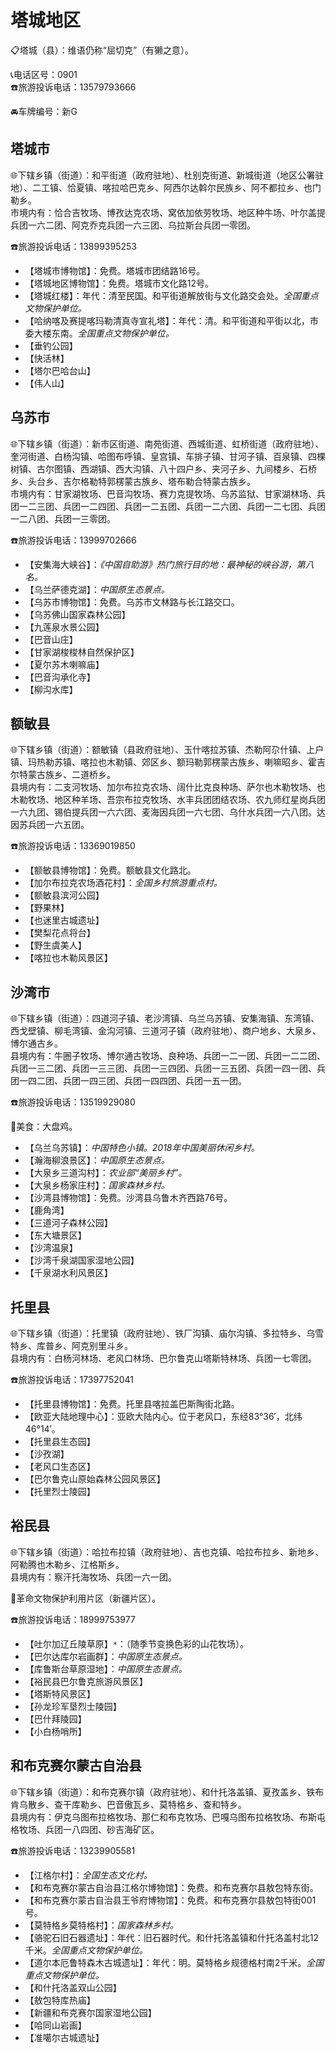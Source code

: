 # 塔城地区  
📋塔城（县）：维语仍称“屈切克”（有獭之意）。   

📞电话区号：0901   
☎️旅游投诉电话：13579793666  
  
🚘车牌编号：新G  
  
## 塔城市  
🌐下辖乡镇（街道）：和平街道（政府驻地）、杜别克街道、新城街道（地区公署驻地）、二工镇、恰夏镇、喀拉哈巴克乡、阿西尔达斡尔民族乡、阿不都拉乡、也门勒乡。  
市境内有：恰合吉牧场、博孜达克农场、窝依加依劳牧场、地区种牛场、叶尔盖提兵团一六二团、阿克乔克兵团一六三团、乌拉斯台兵团一零团。   
  
☎️旅游投诉电话：13899395253  
  
* 【塔城市博物馆】：免费。塔城市团结路16号。   
* 【塔城地区博物馆】：免费。塔城市文化路12号。   
* 【塔城红楼】：年代：清至民国。和平街道解放街与文化路交会处。*全国重点文物保护单位。*   
* 【哈纳喀及赛提喀玛勒清真寺宣礼塔】：年代：清。和平街道和平街以北，市委大楼东南。*全国重点文物保护单位。*     
* 【垂钓公园】
* 【快活林】
* 【塔尔巴哈台山】
* 【伟人山】

## 乌苏市  
🌐下辖乡镇（街道）：新市区街道、南苑街道、西城街道、虹桥街道（政府驻地）、奎河街道、白杨沟镇、哈图布呼镇、皇宫镇、车排子镇、甘河子镇、百泉镇、四棵树镇、古尔图镇、西湖镇、西大沟镇、八十四户乡、夹河子乡、九间楼乡、石桥乡、头台乡、吉尔格勒特郭楞蒙古族乡、塔布勒合特蒙古族乡。  
市境内有：甘家湖牧场、巴音沟牧场、赛力克提牧场、乌苏监狱、甘家湖林场、兵团一二三团、兵团一二四团、兵团一二五团、兵团一二六团、兵团一二七团、兵团一二八团、兵团一三零团。
  
☎️旅游投诉电话：13999702666  
  
* 【安集海大峡谷】：*《中国自助游》热门旅行目的地：最神秘的峡谷游，第八名。*  
* 【乌兰萨德克湖】：*中国原生态景点。*  
* 【乌苏市博物馆】：免费。乌苏市文林路与长江路交口。  
* 【乌苏佛山国家森林公园】
* 【九莲泉水景公园】
* 【巴音山庄】
* 【甘家湖梭梭林自然保护区】
* 【夏尔苏木喇嘛庙】
* 【巴音沟承化寺】  
* 【柳沟水库】

## 额敏县  
🌐下辖乡镇（街道）：额敏镇（县政府驻地）、玉什喀拉苏镇、杰勒阿尕什镇、上户镇、玛热勒苏镇、喀拉也木勒镇、郊区乡、额玛勒郭楞蒙古族乡、喇嘛昭乡、霍吉尔特蒙古族乡、二道桥乡。  
县境内有：二支河牧场、加尔布拉克农场、阔什比克良种场、萨尔也木勒牧场、也木勒牧场、地区种羊场、吾宗布拉克牧场、水丰兵团团结农场、农九师红星岗兵团一六九团、锡伯提兵团一六六团、麦海因兵团一六七团、乌什水兵团一六八团。达因苏兵团一六五团。   
  
☎️旅游投诉电话：13369019850  
  
* 【额敏县博物馆】：免费。额敏县文化路北。   
* 【加尔布拉克农场酒花村】：*全国乡村旅游重点村。*    
* 【额敏县滨河公园】
* 【野果林】
* 【也迷里古城遗址】
* 【樊梨花点将台】
* 【野生虞美人】
* 【喀拉也木勒风景区】

## 沙湾市  
🌐下辖乡镇（街道）：四道河子镇、老沙湾镇、乌兰乌苏镇、安集海镇、东湾镇、西戈壁镇、柳毛湾镇、金沟河镇、三道河子镇（政府驻地）、商户地乡、大泉乡、博尔通古乡。   
县境内有：牛圈子牧场、博尔通古牧场、良种场、兵团一二一团、兵团一二二团、兵团一三二团、兵团一三三团、兵团一三四团、兵团一三五团、兵团一四一团、兵团一四二团、兵团一四三团、兵团一四四团、兵团一五一团。  
  
☎️旅游投诉电话：13519929080  
  
🍴美食：大盘鸡。  
  
* 【乌兰乌苏镇】：*中国特色小镇。2018年中国美丽休闲乡村。*  
* 【瀚海柳浪景区】：*中国原生态景点。*  
* 【大泉乡三道沟村】：*农业部“美丽乡村”。*  
* 【大泉乡杨家庄村】：*国家森林乡村。*  
* 【沙湾县博物馆】：免费。沙湾县乌鲁木齐西路76号。   
* 【鹿角湾】
* 【三道河子森林公园】
* 【东大塘景区】
* 【沙湾温泉】
* 【沙湾千泉湖国家湿地公园】
* 【千泉湖水利风景区】  

## 托里县    
🌐下辖乡镇（街道）：托里镇（政府驻地）、铁厂沟镇、庙尔沟镇、多拉特乡、乌雪特乡、库普乡、阿克别里斗乡。  
县境内有：白杨河林场、老风口林场、巴尔鲁克山塔斯特林场、兵团一七零团。   
  
☎️旅游投诉电话：17397752041  
  
* 【托里县博物馆】：免费。托里县喀拉盖巴斯陶街北路。   
* 【欧亚大陆地理中心】：亚欧大陆内心。位于老风口，东经83°36′，北纬46°14′。  
* 【托里县生态园】
* 【沙孜湖】
* 【老风口生态区】
* 【巴尔鲁克山原始森林公园风景区】
* 【托里烈士陵园】

## 裕民县  
🌐下辖乡镇（街道）：哈拉布拉镇（政府驻地）、吉也克镇、哈拉布拉乡、新地乡、阿勒腾也木勒乡、江格斯乡。   
县境内有：察汗托海牧场、兵团一六一团。  
  
🚩革命文物保护利用片区（新疆片区）。   
  
☎️旅游投诉电话：18999753977  
  
* 【吐尔加辽丘陵草原】`*`：（随季节变换色彩的山花牧场）。   
* 【巴尔达库尔岩画群】：*中国原生态景点。*  
* 【库鲁斯台草原湿地】：*中国原生态景点。*    
* 【裕民县巴尔鲁克旅游风景区】
* 【塔斯特风景区】
* 【孙龙珍军垦烈士陵园】
* 【巴什拜陵园】
* 【小白杨哨所】

## 和布克赛尔蒙古自治县  
🌐下辖乡镇（街道）：和布克赛尔镇（政府驻地）、和什托洛盖镇、夏孜盖乡、铁布肯乌散乡、查干库勒乡、巴音傲瓦乡、莫特格乡、查和特乡。  
县境内有：伊克乌图布拉格牧场、那仁和布克牧场、巴嘎乌图布拉格牧场、布斯屯格牧场、兵团一八四团、砂吉海矿区。   
  
☎️旅游投诉电话：13239905581  
  
* 【江格尔村】：*全国生态文化村。*  
* 【和布克赛尔蒙古自治县江格尔博物馆】：免费。和布克赛尔县敖包特东街。   
* 【和布克赛尔蒙古自治县王爷府博物馆】：免费。和布克赛尔县敖包特街001号。   
* 【莫特格乡莫特格村】：*国家森林乡村。*  
* 【骆驼石旧石器遗址】：年代：旧石器时代。和什托洛盖镇和什托洛盖村北12千米。*全国重点文物保护单位。*   
* 【道尔本厄鲁特森木古城遗址】：年代：明。莫特格乡规德格村南2千米。*全国重点文物保护单位。*    
* 【和什托洛盖双山公园】
* 【敖包特库热庙】
* 【新疆和布克赛尔国家湿地公园】
* 【哈同山岩画】
* 【准噶尔古城遗址】